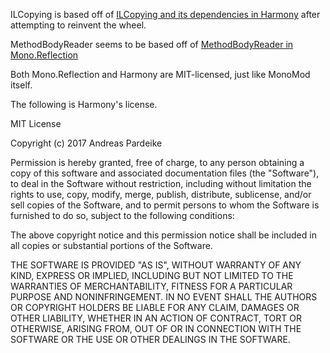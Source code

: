 ﻿ILCopying is based off of [ILCopying and its dependencies in Harmony](https://github.com/pardeike/Harmony) after attempting to reinvent the wheel.

MethodBodyReader seems to be based off of [MethodBodyReader in Mono.Reflection](https://github.com/jbevain/mono.reflection/blob/master/Mono.Reflection/MethodBodyReader.cs)

Both Mono.Reflection and Harmony are MIT-licensed, just like MonoMod itself.

The following is Harmony's license.

MIT License

Copyright (c) 2017 Andreas Pardeike

Permission is hereby granted, free of charge, to any person obtaining a copy
of this software and associated documentation files (the "Software"), to deal
in the Software without restriction, including without limitation the rights
to use, copy, modify, merge, publish, distribute, sublicense, and/or sell
copies of the Software, and to permit persons to whom the Software is
furnished to do so, subject to the following conditions:

The above copyright notice and this permission notice shall be included in all
copies or substantial portions of the Software.

THE SOFTWARE IS PROVIDED "AS IS", WITHOUT WARRANTY OF ANY KIND, EXPRESS OR
IMPLIED, INCLUDING BUT NOT LIMITED TO THE WARRANTIES OF MERCHANTABILITY,
FITNESS FOR A PARTICULAR PURPOSE AND NONINFRINGEMENT. IN NO EVENT SHALL THE
AUTHORS OR COPYRIGHT HOLDERS BE LIABLE FOR ANY CLAIM, DAMAGES OR OTHER
LIABILITY, WHETHER IN AN ACTION OF CONTRACT, TORT OR OTHERWISE, ARISING FROM,
OUT OF OR IN CONNECTION WITH THE SOFTWARE OR THE USE OR OTHER DEALINGS IN THE
SOFTWARE.
